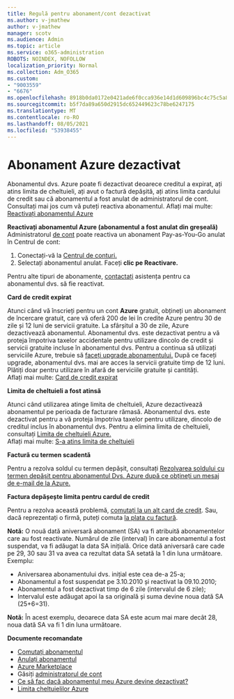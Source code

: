 ```yaml
---
title: Regulă pentru abonament/cont dezactivat
ms.author: v-jmathew
author: v-jmathew
manager: scotv
ms.audience: Admin
ms.topic: article
ms.service: o365-administration
ROBOTS: NOINDEX, NOFOLLOW
localization_priority: Normal
ms.collection: Adm_O365
ms.custom:
- "9003559"
- "6676"
ms.openlocfilehash: 8918b0da0172e0421ade6f0cca936e14d1d609896bc4c75c5a8491c0dbe75aff
ms.sourcegitcommit: b5f7da89a650d2915dc652449623c78be6247175
ms.translationtype: MT
ms.contentlocale: ro-RO
ms.lasthandoff: 08/05/2021
ms.locfileid: "53938455"
---
```

# <a name="azure-subscription-disabled"></a>Abonament Azure dezactivat

Abonamentul dvs. Azure poate fi dezactivat deoarece creditul a expirat, ați atins limita de cheltuieli, ați avut o factură depășită, ați atins limita cardului de credit sau că abonamentul a fost anulat de administratorul de cont. Consultați mai jos cum vă puteți reactiva abonamentul. Aflați mai multe: [Reactivați abonamentul Azure](https://docs.microsoft.com/azure/billing/billing-subscription-become-disable?WT.mc_id=Portal-Microsoft_Azure_Support)

**Reactivați abonamentul Azure (abonamentul a fost anulat din greșeală)** Administratorul [de cont](https://docs.microsoft.com/azure/billing/billing-subscription-transfer?WT.mc_id=Portal-Microsoft_Azure_Support#whoisaa) poate reactiva un abonament Pay-as-You-Go anulat în Centrul de cont:

1. Conectați-vă la [Centrul de conturi.](https://account.windowsazure.com/Subscriptions)
2. Selectați abonamentul anulat. Faceți **clic pe Reactivare.**

Pentru alte tipuri de abonamente, [contactați](https://portal.azure.com/?#blade/Microsoft_Azure_Support/HelpAndSupportBlade) asistența pentru ca abonamentul dvs. să fie reactivat.

**Card de credit expirat**

Atunci când vă înscrieți pentru un cont **Azure** gratuit, obțineți un abonament de încercare gratuit, care vă oferă 200 de lei în credite Azure pentru 30 de zile și 12 luni de servicii gratuite. La sfârșitul a 30 de zile, Azure dezactivează abonamentul. Abonamentul dvs. este dezactivat pentru a vă proteja împotriva taxelor accidentale pentru utilizare dincolo de credit și servicii gratuite incluse în abonamentul dvs. Pentru a continua să utilizați serviciile Azure, trebuie să [faceți upgrade abonamentului.](https://docs.microsoft.com/azure/billing/billing-upgrade-azure-subscription?WT.mc_id=Portal-Microsoft_Azure_Support) După ce faceți upgrade, abonamentul dvs. mai are acces la servicii gratuite timp de 12 luni. Plătiți doar pentru utilizare în afară de serviciile gratuite și cantități.  
Aflați mai multe: [Card de credit expirat](https://docs.microsoft.com/azure/billing/billing-subscription-become-disable?WT.mc_id=Portal-Microsoft_Azure_Support#your-credit-is-expired)

**Limita de cheltuieli a fost atinsă**

Atunci când utilizarea atinge limita de cheltuieli, Azure dezactivează abonamentul pe perioada de facturare rămasă. Abonamentul dvs. este dezactivat pentru a vă proteja împotriva taxelor pentru utilizare, dincolo de creditul inclus în abonamentul dvs. Pentru a elimina limita de cheltuieli, consultați [Limita de cheltuieli Azure.](https://docs.microsoft.com/azure/cost-management-billing/manage/spending-limit?WT.mc_id=Portal-Microsoft_Azure_Support)  
Aflați mai multe: [S-a atins limita de cheltuieli](https://docs.microsoft.com/azure/cost-management-billing/manage/subscription-disabled?WT.mc_id=Portal-Microsoft_Azure_Support#you-reached-your-spending-limit)

**Factură cu termen scadentă**

Pentru a rezolva soldul cu termen depășit, consultați [Rezolvarea soldului cu termen depășit pentru abonamentul Dvs. Azure după ce obțineți un mesaj de e-mail de la Azure.](https://docs.microsoft.com/azure/billing/billing-azure-subscription-past-due-balance?WT.mc_id=Portal-Microsoft_Azure_Support)

**Factura depășește limita pentru cardul de credit**

Pentru a rezolva această problemă, [comutați la un alt card de credit](https://docs.microsoft.com/azure/billing/billing-how-to-change-credit-card?WT.mc_id=Portal-Microsoft_Azure_Support). Sau, dacă reprezentați o firmă, puteți comuta [la plata cu factură](https://docs.microsoft.com/azure/billing/billing-how-to-pay-by-invoice?WT.mc_id=Portal-Microsoft_Azure_Support).

**Notă:** O nouă dată aniversară abonament (SA) va fi atribuită abonamentelor care au fost reactivate. Numărul de zile (interval) în care abonamentul a fost suspendat, va fi adăugat la data SA inițială. Orice dată aniversară care cade pe 29, 30 sau 31 va avea ca rezultat data SA setată la 1 din luna următoare.  
Exemplu:

- Aniversarea abonamentului dvs. inițial este cea de-a 25-a;
- Abonamentul a fost suspendat pe 3.10.2010 și reactivat la 09.10.2010;
- Abonamentul a fost dezactivat timp de 6 zile (intervalul de 6 zile);
- Intervalul este adăugat apoi la sa originală și suma devine noua dată SA (25+6=31). 

**Notă:** În acest exemplu, deoarece data SA este acum mai mare decât 28, noua dată SA va fi 1 din luna următoare.

**Documente recomandate**

- [Comutați abonamentul](https://docs.microsoft.com/azure/billing/billing-how-to-switch-azure-offer?WT.mc_id=Portal-Microsoft_Azure_Support)  
- [Anulați abonamentul](https://docs.microsoft.com/azure/billing/billing-how-to-cancel-azure-subscription?WT.mc_id=Portal-Microsoft_Azure_Support)  
- [Azure Marketplace](https://azuremarketplace.microsoft.com/marketplace/?source=datamarket)
- Găsiți [administratorul de cont](https://docs.microsoft.com/azure/billing/billing-subscription-transfer?WT.mc_id=Portal-Microsoft_Azure_Support#whoisaa)
- [Ce să fac dacă abonamentul meu Azure devine dezactivat?](https://docs.microsoft.com/azure/billing/billing-subscription-become-disable/?WT.mc_id=Portal-Microsoft_Azure_Support)
- [Limita cheltuielilor Azure](https://docs.microsoft.com/azure/cost-management-billing/manage/spending-limit?WT.mc_id=Portal-Microsoft_Azure_Support)
